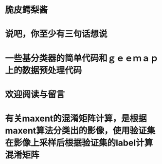 # 脆皮鳄梨酱
# 说吧，你至少有三句话想说
# 一些基分类器的简单代码和ｇｅｅｍａｐ上的数据预处理代码
# 欢迎阅读与留言
# 有关maxent的混淆矩阵计算，是根据maxent算法分类出的影像，使用验证集在影像上采样后根据验证集的label计算混淆矩阵
